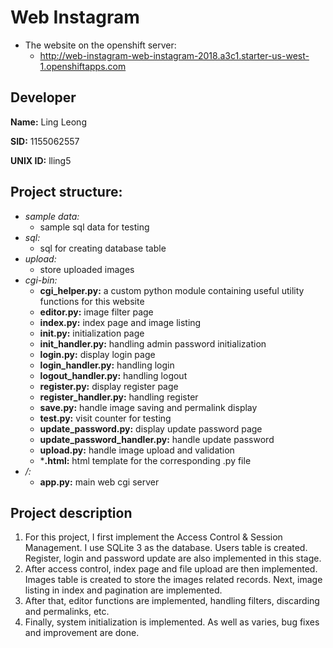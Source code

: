 Web Instagram
==
- The website on the openshift server:
  - http://web-instagram-web-instagram-2018.a3c1.starter-us-west-1.openshiftapps.com

Developer
--
**Name:** Ling Leong

**SID:** 1155062557

**UNIX ID:** lling5

Project structure:
--
- _sample data:_
  - sample sql data for testing
- _sql:_
  - sql for creating database table
- _upload:_
  - store uploaded images
- _cgi-bin:_
  - **cgi_helper.py:** a custom python module containing useful utility functions for this website
  - **editor.py:** image filter page
  - **index.py:** index page and image listing
  - **init.py:** initialization page
  - **init_handler.py:** handling admin password initialization
  - **login.py:** display login page
  - **login_handler.py:** handling login
  - **logout_handler.py:** handling logout
  - **register.py:** display register page
  - **register_handler.py:** handling register
  - **save.py:** handle image saving and permalink display
  - **test.py:** visit counter for testing
  - **update_password.py:** display update password page
  - **update_password_handler.py:** handle update password
  - **upload.py:** handle image upload and validation
  - ***.html:** html template for the corresponding .py file
- _/:_
  - **app.py:** main web cgi server 

Project description
--
1. For this project, I first implement the Access Control & Session Management.
I use SQLite 3 as the database. Users table is created. Register, login and password update are also implemented in this stage.
2. After access control, index page and file upload are then implemented. Images table is created to store the images related records. Next, image listing in index and pagination are implemented.
3. After that, editor functions are implemented, handling filters, discarding and permalinks, etc.
4. Finally, system initialization is implemented. As well as varies, bug fixes and improvement are done.


